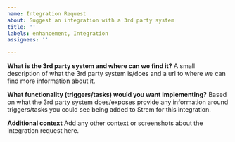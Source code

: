 ```yaml
---
name: Integration Request
about: Suggest an integration with a 3rd party system
title: ''
labels: enhancement, Integration
assignees: ''

---
```


**What is the 3rd party system and where can we find it?**
A small description of what the 3rd party system is/does and a url to where we can find more information about it.

**What functionality (triggers/tasks) would you want implementing?**
Based on what the 3rd party system does/exposes provide any information around triggers/tasks you could see being added to Strem for this integration.

**Additional context**
Add any other context or screenshots about the integration request here.
